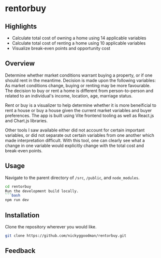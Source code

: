 # rentorbuy

## Highlights
* Calculate total cost of owning a home using 14 applicable variables
* Calculate total cost of renting a home using 10 applicable variables
* Visualize break-even points and opportunity cost 

## Overview
Determine whether market conditions warrant buying a property, 
or if one should rent in the meantime. Decision is made upon the following variables:
As market conditions change, buying or renting may be more favourable. 
The decision to buy or rent a home is different from person-to-person and related 
to an individual's income, location, age, marriage status. 

Rent or buy is a visualizer to help determine whether it is more
beneificial to rent a house or buy a house given the current market variables
and buyer preferences. The app is built using Vite frontend tooling as well as 
React.js and Chart.js libraries. 

Other tools I saw available either did not account for certain important
variables, or did not separate out certain variables from one another which
made interpretation difficult. With this tool, one can clearly see what a change
in one variable would explicitly change with the total cost and break-even points.

## Usage
Navigate to the parent directory of ```/src```, ```/public```, and ```node_modules```.
```bash
cd rentorbuy
Run the development build locally.
```bash
npm run dev
```

## Installation
Clone the repository wherever you would like.
```bash
git clone https://github.com/nickyggoodman/rentorbuy.git
```

## Feedback
